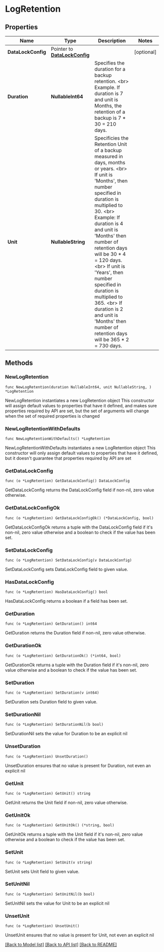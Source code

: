 # LogRetention

## Properties

Name | Type | Description | Notes
------------ | ------------- | ------------- | -------------
**DataLockConfig** | Pointer to [**DataLockConfig**](DataLockConfig.md) |  | [optional] 
**Duration** | **NullableInt64** | Specifies the duration for a backup retention. &lt;br&gt; Example. If duration is 7 and unit is Months, the retention of a backup is 7 * 30 &#x3D; 210 days. | 
**Unit** | **NullableString** | Specificies the Retention Unit of a backup measured in days, months or years. &lt;br&gt; If unit is &#39;Months&#39;, then number specified in duration is multiplied to 30. &lt;br&gt; Example: If duration is 4 and unit is &#39;Months&#39; then number of retention days will be 30 * 4 &#x3D; 120 days. &lt;br&gt; If unit is &#39;Years&#39;, then number specified in duration is multiplied to 365. &lt;br&gt; If duration is 2 and unit is &#39;Months&#39; then number of retention days will be 365 * 2 &#x3D; 730 days. | 

## Methods

### NewLogRetention

`func NewLogRetention(duration NullableInt64, unit NullableString, ) *LogRetention`

NewLogRetention instantiates a new LogRetention object
This constructor will assign default values to properties that have it defined,
and makes sure properties required by API are set, but the set of arguments
will change when the set of required properties is changed

### NewLogRetentionWithDefaults

`func NewLogRetentionWithDefaults() *LogRetention`

NewLogRetentionWithDefaults instantiates a new LogRetention object
This constructor will only assign default values to properties that have it defined,
but it doesn't guarantee that properties required by API are set

### GetDataLockConfig

`func (o *LogRetention) GetDataLockConfig() DataLockConfig`

GetDataLockConfig returns the DataLockConfig field if non-nil, zero value otherwise.

### GetDataLockConfigOk

`func (o *LogRetention) GetDataLockConfigOk() (*DataLockConfig, bool)`

GetDataLockConfigOk returns a tuple with the DataLockConfig field if it's non-nil, zero value otherwise
and a boolean to check if the value has been set.

### SetDataLockConfig

`func (o *LogRetention) SetDataLockConfig(v DataLockConfig)`

SetDataLockConfig sets DataLockConfig field to given value.

### HasDataLockConfig

`func (o *LogRetention) HasDataLockConfig() bool`

HasDataLockConfig returns a boolean if a field has been set.

### GetDuration

`func (o *LogRetention) GetDuration() int64`

GetDuration returns the Duration field if non-nil, zero value otherwise.

### GetDurationOk

`func (o *LogRetention) GetDurationOk() (*int64, bool)`

GetDurationOk returns a tuple with the Duration field if it's non-nil, zero value otherwise
and a boolean to check if the value has been set.

### SetDuration

`func (o *LogRetention) SetDuration(v int64)`

SetDuration sets Duration field to given value.


### SetDurationNil

`func (o *LogRetention) SetDurationNil(b bool)`

 SetDurationNil sets the value for Duration to be an explicit nil

### UnsetDuration
`func (o *LogRetention) UnsetDuration()`

UnsetDuration ensures that no value is present for Duration, not even an explicit nil
### GetUnit

`func (o *LogRetention) GetUnit() string`

GetUnit returns the Unit field if non-nil, zero value otherwise.

### GetUnitOk

`func (o *LogRetention) GetUnitOk() (*string, bool)`

GetUnitOk returns a tuple with the Unit field if it's non-nil, zero value otherwise
and a boolean to check if the value has been set.

### SetUnit

`func (o *LogRetention) SetUnit(v string)`

SetUnit sets Unit field to given value.


### SetUnitNil

`func (o *LogRetention) SetUnitNil(b bool)`

 SetUnitNil sets the value for Unit to be an explicit nil

### UnsetUnit
`func (o *LogRetention) UnsetUnit()`

UnsetUnit ensures that no value is present for Unit, not even an explicit nil

[[Back to Model list]](../README.md#documentation-for-models) [[Back to API list]](../README.md#documentation-for-api-endpoints) [[Back to README]](../README.md)


